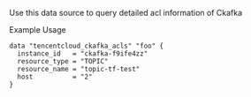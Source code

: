 Use this data source to query detailed acl information of Ckafka

Example Usage

```hcl
data "tencentcloud_ckafka_acls" "foo" {
  instance_id   = "ckafka-f9ife4zz"
  resource_type = "TOPIC"
  resource_name = "topic-tf-test"
  host          = "2"
}
```